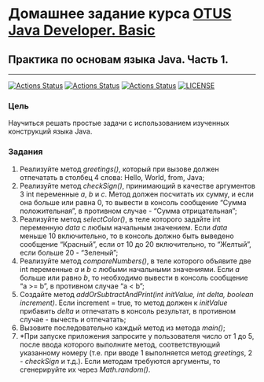# Домашнее задание курса [OTUS Java Developer. Basic](https://otus.ru/lessons/java-basic/)

## Практика по основам языка Java. Часть 1.

---
[![Actions Status](https://github.com/alexey-sidorov-dev/otus-java-basic-part-one/workflows/Java%20CI%20with%20Maven/badge.svg)](https://github.com/alexey-sidorov-dev/otus-java-basic-part-one/actions)
[![Actions Status](https://github.com/alexey-sidorov-dev/otus-java-basic-part-one/workflows/Sonar%20Scanner/badge.svg)](https://github.com/alexey-sidorov-dev/otus-java-basic-part-one/actions)
[![Actions Status](https://github.com/alexey-sidorov-dev/otus-java-basic-part-one/workflows/Dependency%20Review/badge.svg)](https://github.com/alexey-sidorov-dev/otus-java-basic-part-one/actions)
[![LICENSE](https://img.shields.io/badge/license-ISC-brightgreen.svg)](ISC)

### Цель

Научиться решать простые задачи с использованием изученных конструкций языка Java.

### Задания

1. Реализуйте метод _greetings()_, который при вызове должен отпечатать в столбец 4 слова: Hello, World, from, Java;
2. Реализуйте метод _checkSign()_, принимающий в качестве аргументов 3 int переменные _a_, _b_ и _c_. Метод должен
   посчитать
   их сумму, и если она больше или равна 0, то вывести в консоль сообщение “Сумма положительная”, в противном случае -
   “Сумма отрицательная”;
3. Реализуйте метод _selectColor()_, в теле которого задайте int переменную _data_ с любым начальным значением. Если
   _data_
   меньше 10 включительно, то в консоль должно быть выведено сообщение “Красный”, если от 10 до 20 включительно, то
   “Желтый”, если больше 20 - “Зеленый”;
4. Реализуйте метод _compareNumbers()_, в теле которого объявите две int переменные _a_ и _b_ с любыми начальными
   значениями. Если _a_ больше или равно _b_, то необходимо вывести в консоль сообщение “a >= b”, в противном случае
   “a < b”;
5. Создайте метод _addOrSubtractAndPrint(int initValue, int delta, boolean increment)_. Если increment = true, то метод
   должен к
   _initValue_ прибавить _delta_ и отпечатать в консоль результат, в противном случае - вычесть и отпечатать;
6. Вызовите последовательно каждый метод из метода _main()_;
7. *При запуске приложения запросите у пользователя число от 1 до 5, после ввода которого выполните метод,
   соответствующий указанному номеру (т.е. при вводе 1 выполняется метод _greetings_, 2 - _checkSign_ и т.д.). Если
   методам
   требуются аргументы, то сгенерируйте их через _Math.random()_.